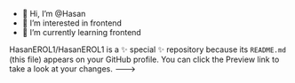 - 👋 Hi, I’m @Hasan
- 👀 I’m interested in frontend
- 🌱 I’m currently learning frontend
  
HasanEROL1/HasanEROL1 is a ✨ special ✨ repository because its `README.md` (this file) appears on your GitHub profile.
You can click the Preview link to take a look at your changes.
--->
